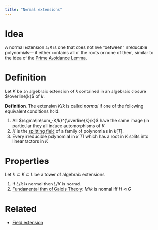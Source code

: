 ```yaml
---
title: "Normal extensions"
---
```


# Idea
A normal extension $L/K$ is one that does not live "between" irreducible polynomials— it either contains all of the roots or none of them, similar to the idea of the [Prime Avoidance Lemma](<notes/ntpy/Theorems/Ring Theory/Prime Avoidance Lemma.md>).

# Definition
Let $K$ be an algebraic extension of $k$ contained in an algebraic closure $\overline{k}$ of $k$.

**Definition.** The extension $K/k$ is called *normal* if one of the following equivalent conditions hold:
1. All $\sigma\in\sum_{K/k}^{\overline{k}/k}$ have the same image (in particular they all induce automorphisms of $K$)
2. $K$ is the [splitting field](<notes/ntpy/Definitions/Algebraic Number Theory/Field Theory/Splitting field.md>) of a family of polynomials in $k[T]$.
3. Every irreducible polynomial in $k[T]$ which has a root in $K$ splits into linear factors in $K$

# Properties
Let $k\subset K\subset L$ be a tower of algebraic extensions.

1. If $L/k$ is normal then $L/K$ is normal. 
2. [Fundamental thm of Galois Theory](<notes/ntpy/Theorems/Field Theory/Fundamental thm of Galois Theory.md>): $M/k$ is normal iff $H\triangleleft G$

# Related
- [Field extension](<notes/ntpy/Definitions/Algebraic Number Theory/Field Theory/Field extension.md>)